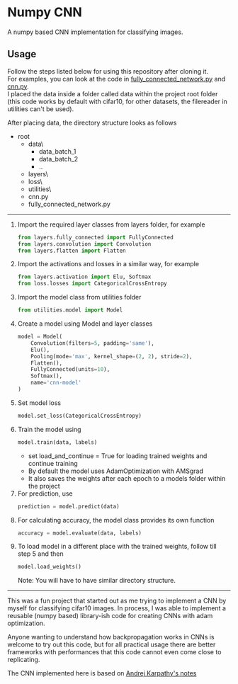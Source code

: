 # Numpy CNN
A numpy based CNN implementation for classifying images.

## Usage

Follow the steps listed below for using this repository after cloning it.  
For examples, you can look at the code in [fully_connected_network.py](https://github.com/ElefHead/numpy-cnn/blob/master/fully_connected_network.py) and [cnn.py](https://github.com/ElefHead/numpy-cnn/blob/master/cnn.py).  
I placed the data inside a folder called data within the project root folder (this code works by default with cifar10, for other datasets, the filereader in utilities can't be used). 

After placing data, the directory structure looks as follows 
- root
    * data\
        * data_batch_1
        * data_batch_2 
        * ..
    * layers\
    * loss\
    * utilities\
    * cnn.py
    * fully_connected_network.py
    
---  

1) Import the required layer classes from layers folder, for example
    ```python
    from layers.fully_connected import FullyConnected
    from layers.convolution import Convolution
    from layers.flatten import Flatten
    ```
2) Import the activations and losses in a similar way, for example
    ```python
    from layers.activation import Elu, Softmax
    from loss.losses import CategoricalCrossEntropy
    ```
3) Import the model class from utilities folder
    ```python
    from utilities.model import Model
    ```
4) Create a model using Model and layer classes
    ```python
    model = Model(
        Convolution(filters=5, padding='same'),
        Elu(),
        Pooling(mode='max', kernel_shape=(2, 2), stride=2),
        Flatten(),
        FullyConnected(units=10),
        Softmax(),
        name='cnn-model'
    )
    ```
5) Set model loss
    ```python
    model.set_loss(CategoricalCrossEntropy)
    ```
6) Train the model using
    ```python
    model.train(data, labels)
    ```
    * set load_and_continue = True for loading trained weights and continue training
    * By default the model uses AdamOptimization with AMSgrad
    * It also saves the weights after each epoch to a models folder within the project
7) For prediction, use
    ```python
    prediction = model.predict(data)
    ```
8) For calculating accuracy, the model class provides its own function
    ```python
    accuracy = model.evaluate(data, labels)
    ```
9) To load model in a different place with the trained weights, follow till step 5 and then
    ```python
    model.load_weights()
    ```
    Note: You will have to have similar directory structure.


---
This was a fun project that started out as me trying to implement a CNN by myself for classifying cifar10 images. In process, I was able to implement a reusable (numpy based)
library-ish code for creating CNNs with adam optimization.

Anyone wanting to understand how backpropagation works in CNNs is welcome to try out this code, but for all practical usage there are better frameworks
with performances that this code cannot even come close to replicating.

The CNN implemented here is based on [Andrej Karpathy's notes](http://cs231n.github.io/convolutional-networks/)
